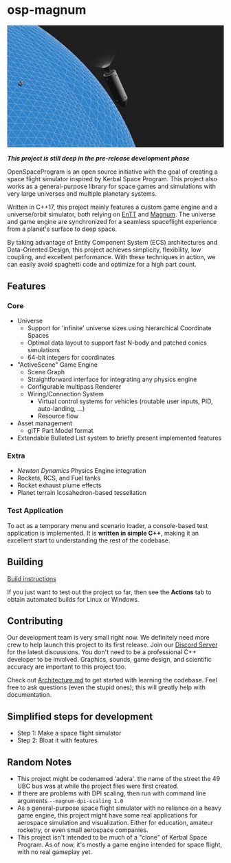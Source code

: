 # osp-magnum

![screenshot](screenshot0.png?raw=true "A Debug-rendered vehicle composed of parts flying over a planet.")

***This project is still deep in the pre-release development phase***

OpenSpaceProgram is an open source initiative with the goal of creating a space flight simulator inspired by Kerbal Space Program. This project also works as a general-purpose library for space games and simulations with very large universes and multiple planetary systems.

Written in C++17, this project mainly features a custom game engine and a universe/orbit simulator, both relying on [EnTT](https://github.com/skypjack/entt/) and [Magnum](https://github.com/mosra/magnum). The universe and game engine are synchronized for a seamless spaceflight experience from a planet's surface to deep space.

By taking advantage of Entity Component System (ECS) architectures and Data-Oriented Design, this project achieves simplicity, flexibility, low coupling, and excellent performance. With these techniques in action, we can easily avoid spaghetti code and optimize for a high part count.

## Features

### Core

* Universe
  * Support for 'infinite' universe sizes using hierarchical Coordinate Spaces
  * Optimal data layout to support fast N-body and patched conics simulations
  * 64-bit integers for coordinates
* "ActiveScene" Game Engine
  * Scene Graph
  * Straightforward interface for integrating any physics engine
  * Configurable multipass Renderer
  * Wiring/Connection System
    * Virtual control systems for vehicles (routable user inputs, PID, auto-landing, ...)
    * Resource flow
* Asset management
  * glTF Part Model format
* Extendable Bulleted List system to briefly present implemented features

### Extra

* *Newton Dynamics* Physics Engine integration
* Rockets, RCS, and Fuel tanks
* Rocket exhaust plume effects 
* Planet terrain Icosahedron-based  tessellation

### Test Application

To act as a temporary menu and scenario loader, a console-based test application is implemented. It is **written in simple C++**, making it an excellent start to understanding the rest of the codebase.

## Building

[Build instructions](docs/building.md)

If you just want to test out the project so far, then see the **Actions** tab to obtain automated builds for Linux or Windows.

## Contributing

Our development team is very small right now. We definitely need more crew to help launch this project to its first release. Join our [Discord Server](https://discord.gg/7xFsKRg) for the latest discussions. You don't need to be a professional C++ developer to be involved. Graphics, sounds, game design, and scientific accuracy are important to this project too.

Check out [Architecture.md](docs/architecture.md) to get started with learning the codebase. Feel free to ask questions (even the stupid ones); this will greatly help with documentation.

## Simplified steps for development

* Step 1: Make a space flight simulator
* Step 2: Bloat it with features

## Random Notes
* This project might be codenamed 'adera'. the name of the street the 49 UBC
  bus was at while the project files were first created.
* If there are problems with DPI scaling, then run with command line arguments
  `--magnum-dpi-scaling 1.0`
* As a general-purpose space flight simulator with no reliance on a heavy game engine, this project might have some real applications for aerospace simulation and visualization. Either for education, amateur rocketry, or even small aerospace companies.
* This project isn't intended to be much of a "clone" of Kerbal Space Program. As of now, it's mostly a game engine intended for space flight, with no real gameplay yet.